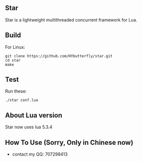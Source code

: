 ## Star

Star is a lightweight multithreaded concurrent framework for Lua.

## Build

For Linux:

```
git clone https://github.com/HYbutterfly/star.git
cd star
make
```

## Test

Run these:

```
./star conf.lua
```

## About Lua version

Star now uses lua 5.3.4

## How To Use (Sorry, Only in Chinese now)

* contact my QQ: 707298413